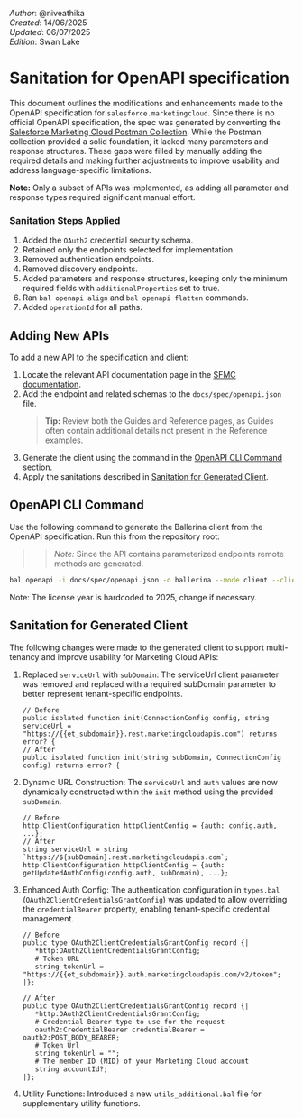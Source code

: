 _Author_:  @niveathika \
_Created_: 14/06/2025 \
_Updated_: 06/07/2025 \
_Edition_: Swan Lake

# Sanitation for OpenAPI specification

This document outlines the modifications and enhancements made to the OpenAPI specification for `salesforce.marketingcloud`.
Since there is no official OpenAPI specification, the spec was generated by converting the [Salesforce Marketing Cloud Postman Collection](https://www.postman.com/salesforce-developers/salesforce-developers/folder/hs55w6u/rest). While the Postman collection provided a solid foundation, it lacked many parameters and response structures. These gaps were filled by manually adding the required details and making further adjustments to improve usability and address language-specific limitations.

**Note:** Only a subset of APIs was implemented, as adding all parameter and response types required significant manual effort.

### Sanitation Steps Applied

1. Added the `OAuth2` credential security schema.
2. Retained only the endpoints selected for implementation.
3. Removed authentication endpoints.
4. Removed discovery endpoints.
5. Added parameters and response structures, keeping only the minimum required fields with `additionalProperties` set to true.
6. Ran `bal openapi align` and `bal openapi flatten` commands.
7. Added `operationId` for all paths.

## Adding New APIs

To add a new API to the specification and client:

1. Locate the relevant API documentation page in the [SFMC documentation](https://developer.salesforce.com/docs/marketing/marketing-cloud/guide/apis-overview.html).
2. Add the endpoint and related schemas to the `docs/spec/openapi.json` file.
   > **Tip:** Review both the Guides and Reference pages, as Guides often contain additional details not present in the Reference examples.
3. Generate the client using the command in the [OpenAPI CLI Command](#openapi-cli-command) section.
4. Apply the sanitations described in [Sanitation for Generated Client](#sanitation-for-generated-client).

## OpenAPI CLI Command

Use the following command to generate the Ballerina client from the OpenAPI specification. Run this from the repository root:

>> *Note:* Since the API contains parameterized endpoints remote methods are generated.

```bash
bal openapi -i docs/spec/openapi.json -o ballerina --mode client --client-methods remote --license docs/license.txt
```
Note: The license year is hardcoded to 2025, change if necessary.

## Sanitation for Generated Client

The following changes were made to the generated client to support multi-tenancy and improve usability for Marketing Cloud APIs:

1. Replaced `serviceUrl` with `subDomain`:
   The serviceUrl client parameter was removed and replaced with a required subDomain parameter to better represent tenant-specific endpoints.
   ```ballerina
   // Before
   public isolated function init(ConnectionConfig config, string serviceUrl = "https://{{et_subdomain}}.rest.marketingcloudapis.com") returns error? {
   // After
   public isolated function init(string subDomain, ConnectionConfig config) returns error? {
   ```

2. Dynamic URL Construction:
   The `serviceUrl` and `auth` values are now dynamically constructed within the `init` method using the provided `subDomain`.
   ```ballerina
   // Before
   http:ClientConfiguration httpClientConfig = {auth: config.auth, ...};
   // After
   string serviceUrl = string `https://${subDomain}.rest.marketingcloudapis.com`;
   http:ClientConfiguration httpClientConfig = {auth: getUpdatedAuthConfig(config.auth, subDomain), ...};
   ```

3. Enhanced Auth Config:
   The authentication configuration in `types.bal` (`OAuth2ClientCredentialsGrantConfig`) was updated to allow overriding the `credentialBearer` property, enabling tenant-specific credential management.
   ```ballerina
   // Before
   public type OAuth2ClientCredentialsGrantConfig record {| 
      *http:OAuth2ClientCredentialsGrantConfig;
      # Token URL
      string tokenUrl = "https://{{et_subdomain}}.auth.marketingcloudapis.com/v2/token";
   |};

   // After
   public type OAuth2ClientCredentialsGrantConfig record {| 
      *http:OAuth2ClientCredentialsGrantConfig;
      # Credential Bearer type to use for the request
      oauth2:CredentialBearer credentialBearer = oauth2:POST_BODY_BEARER;
      # Token Url
      string tokenUrl = "";
      # The member ID (MID) of your Marketing Cloud account
      string accountId?;
   |};
   ```

4. Utility Functions:
   Introduced a new `utils_additional.bal` file for supplementary utility functions.

